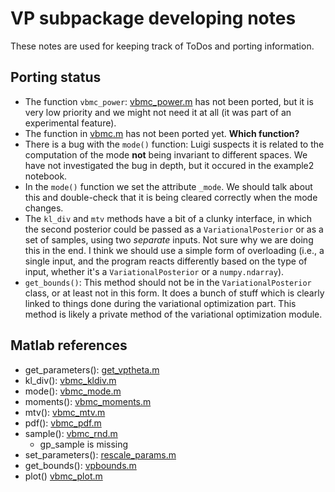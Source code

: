 # VP subpackage developing notes

These notes are used for keeping track of ToDos and porting information.

## Porting status
- The function `vbmc_power`: [vbmc_power.m](https://github.com/lacerbi/vbmc/blob/master/vbmc_power.m) has not been ported, but it is very low priority and we might not need it at all (it was part of an experimental feature).
- The function in [vbmc.m](https://github.com/lacerbi/vbmc/blob/master/vbmc.m) has not been ported yet. **Which function?**
- There is a bug with the `mode()` function: Luigi suspects it is related to the computation of the mode **not** being invariant to different spaces. We have not investigated the bug in depth, but it occured in the example2 notebook.
- In the `mode()` function we set the attribute `_mode`. We should talk about this and double-check that it is being cleared correctly when the mode changes.
- The `kl_div` and `mtv` methods have a bit of a clunky interface, in which the second posterior could be passed as a `VariationalPosterior` or as a set of samples, using two *separate* inputs. Not sure why we are doing this in the end. I think we should use a simple form of overloading (i.e., a single input, and the program reacts differently based on the type of input, whether it's a `VariationalPosterior` or a `numpy.ndarray`).
- `get_bounds()`: This method should not be in the `VariationalPosterior` class, or at least not in this form. It does a bunch of stuff which is clearly linked to things done during the variational optimization part. This method is likely a private method of the variational optimization module.


## Matlab references
- get_parameters(): [get_vptheta.m](https://github.com/lacerbi/vbmc/blob/master/misc/get_vptheta.m)
- kl_div(): [vbmc_kldiv.m](https://github.com/lacerbi/vbmc/blob/master/vbmc_kldiv.m)
- mode(): [vbmc_mode.m](https://github.com/lacerbi/vbmc/blob/master/vbmc_mode.m)
- moments(): [vbmc_moments.m](https://github.com/lacerbi/vbmc/blob/master/vbmc_moments.m)
- mtv(): [vbmc_mtv.m](https://github.com/lacerbi/vbmc/blob/master/vbmc_mtv.m)
- pdf(): [vbmc_pdf.m](https://github.com/lacerbi/vbmc/blob/master/vbmc_pdf.m)
- sample(): [vbmc_rnd.m](https://github.com/lacerbi/vbmc/blob/master/vbmc_rnd.m)
   - gp_sample is missing
- set_parameters(): [rescale_params.m](https://github.com/lacerbi/vbmc/blob/master/misc/rescale_params.m)
- get_bounds(): [vpbounds.m](https://github.com/lacerbi/vbmc/blob/master/misc/vpbounds.m)
- plot() [vbmc_plot.m](https://github.com/lacerbi/vbmc/blob/master/vbmc_plot.m)

